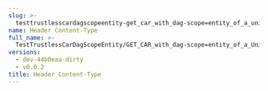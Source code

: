 ```yaml
---
slug: >-
  testtrustlesscardagscopeentity-get_car_with_dag-scope=entity_of_a_unixfs_file_(format=car)-header_content-type
name: Header Content-Type
full_name: >-
  TestTrustlessCarDagScopeEntity/GET_CAR_with_dag-scope=entity_of_a_UnixFS_file_(format=car)/Header_Content-Type
versions:
  - dev-44b0eaa-dirty
  - v0.0.2
title: Header Content-Type
---
```


